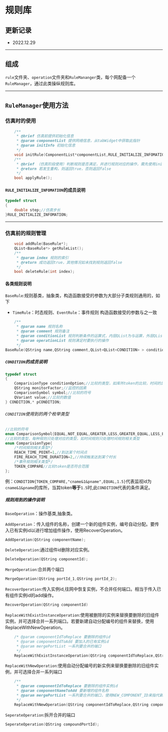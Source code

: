 # 规则库
## 更新记录
* 2022.12.29 
---
## 组成
`rule`文件夹、`operation`文件夹和`RuleMananger`类，每个网配备一个`RuleManager`，通过此类操纵规则库。
***
## `RuleManager`使用方法
### 仿真时的使用
```C++
    /**
     * @brief 仿真前提供初始化信息
     * @param componentList 提供网络信息，从tabWidget中获取此指针
     * @param initInfo 初始化信息
     */
    void initRule(ComponentList*componentList,RULE_INITIALIZE_INFOMATION initInfo);
    /**
     * @brief （仿真阶段使用）判断规则是否满足，并进行规则对应的操作，需先使用initRule提供仿真相关信息
     * @return 若发生重构，则返回true，否则返回false
     */
    bool applyRule();
```
#### `RULE_INITIALIZE_INFOMATION`的成员说明
```C++
typedef struct
{
    double step;//仿真步长
}RULE_INITIALIZE_INFOMATION;
```
---
### 仿真前的规则管理
```C++
    void addRule(BaseRule*);
    QList<BaseRule*> getRuleList();
    /**
     * @param index 规则的索引
     * @return 成功返回true，其他情况如未找到规则返回false
     */
    bool deleteRule(int index);
```
#### 各类规则说明
`BaseRule`:规则基类，抽象类，构造函数接受的参数为大部分子类规则通用的，如下
* `TimeRule`：时态规则、`EventRule`：事件规则 构造函数接受的参数与之一致
```C++
    /**
     * @param name 规则名称
     * @param comment 规则备注
     * @param conditionList 规则判断条件的运算式，内层QList为与运算，外层QList为或运算
     * @param operationList 规则满足时要执行的操作
     */
BaseRule(QString name,QString comment,QList<QList<CONDITION> > conditionList,QList<BaseOperation*>operationList);
```
##### `CONDITION`的成员说明
```C++
typedef struct
{
    ComparisionType conditionOption;//比较的类型，如库所token的比较，时间的比较
    QString monitorFactor;//监控的因素
    ComparisonSymbol symbol;//比较的符号
    QVariant value;//比较的数值
} CONDITION,* pCONDITION;
```
###### `CONDITION`使用到的两个枚举类型
```C++
//比较的符号
enum ComparisonSymbol{EQUAL,NOT_EQUAL,GREATER,LESS,GREATER_EQUAL,LESS_EQUAL};
//比较的类型，每种规则只处理对应的类型，如时间规则只处理时间规则相关类型
enum ComparisionType{
    /*时间规则相关类型*/
    REACH_TIME_POINT=1,//到达某个时间点
    FIRE_REACH_TIME_DURATION=2,//持续触发达到某个时长
    /*事件规则相关类型*/
    TOKEN_COMPARE//比较token是否符合范围
};
```
例：`CONDITION{TOKEN_COMPARE,"cname&1&pname",EQUAL,1.5}`代表监视id为`cname&1&pname`的库所，当其token**等于**`1.5`时,此`CONDITION`代表的条件满足。
##### 规则用到的操作说明
`BaseOperation`：操作基类,抽象类。

`AddOperation`：传入组件的名称，创建一个新的组件实例，编号自动分配。要传入已有实例id以进行增加组件操作，使用RecoverOperation。
```C++
AddOperation(QString componentName);
```
`DeleteOperation`:通过组件id删除对应实例。
```C++
DeleteOperation(QString componentId);
```
`MergeOperation`:合并两个端口
```C++
MergeOperation(QString portId_1,QString portId_2);
```
`RecoverOperation`:传入实例id,往网中恢复实例，不合并任何端口。相当于传入已有组件实例id的add操作。
```C++
RecoverOperation(QString componentId)
```
`ReplaceWithExistInstanceOperation`:使用被删除的实例来替换要删除的旧组件实例，并可选择合并一系列端口。若要新建自动分配编号的组件来替换，使用ReplaceWithNewOperation。
```C++
    /* @param componentIdToReplace 要删除的组件id
     * @param componentIdToAdd 要加入的已有实例id
     * @param mergePortList 一系列要合并的端口
     */
    ReplaceWithExistInstanceOperation(QString componentIdToReplace,QString componentIdToAdd,QList<QPair<QString,QString> >mergePortList);
```
`ReplaceWithNewOperation`:使用自动分配编号的新实例来替换要删除的旧组件实例，并可选择合并一系列端口
```C++
    /**
     * @param componentIdToReplace 要删除的组件实例id
     * @param componentNameToAdd 要新增的组件名称
     * @param mergePortList 一系列要合并的端口，使用NEW_COMPONENT_ID来指代新增组件的id，例：NEW_COMPONENT_ID+"&"+placeName
     */
    ReplaceWithNewOperation(QString componentIdToReplace,QString componentNameToAdd,QList<QPair<QString,QString> >mergePortList);
```
`SeperateOperation`:拆开合并的端口
```C++
SeperateOperation(QString compoundPortId);
```